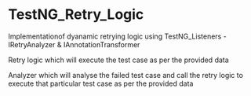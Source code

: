 # TestNG_Retry_Logic

Implementationof dyanamic retrying logic using TestNG_Listeners - IRetryAnalyzer  &amp; IAnnotationTransformer

Retry logic which will execute the test case as per the provided data

Analyzer which will analyse the failed test case and call the retry logic to execute that particular test case 
as per the provided data 
